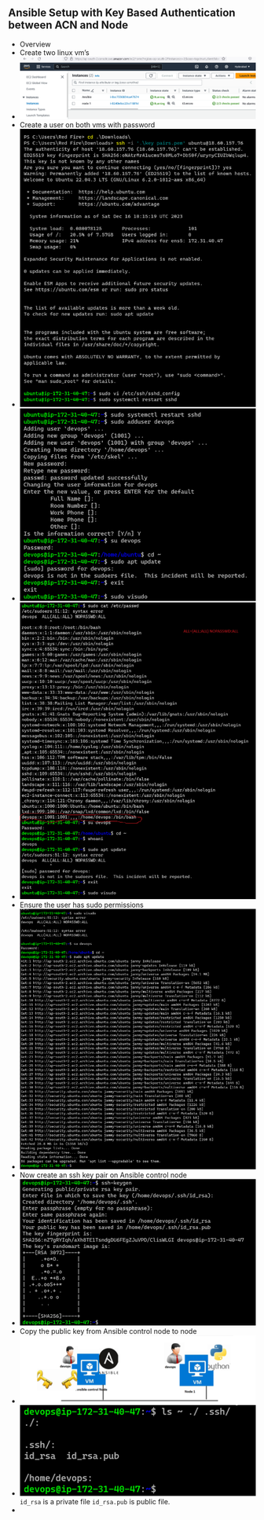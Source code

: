 ## Ansible Setup with Key Based Authentication between ACN and Node
* Overview
* Create two linux vm’s
* ![preview](images/a35.png)
* Create a user on both vms with password
* ![preview](images/a36.png)
* ![preview](images/a37.png)
* ![preview](images/a38.png)
* Ensure the user has sudo permissions
* ![preview](images/a40.png)
* Now create an ssh key pair on Ansible control node
* ![preview](images/a41.png)
* Copy the public key from Ansible control node to node 
* ![preview](images/a34.png)
* ![preview](images/a42.png) `id_rsa` is a private file `id_rsa.pub` is public file.
* 